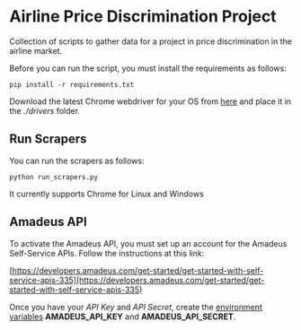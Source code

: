 # Airline Price Discrimination Project

Collection of scripts to gather data for a project in price discrimination in the airline market.

Before you can run the script, you must install the requirements as follows:

```
pip install -r requirements.txt
```
Download the latest Chrome webdriver for your OS from [here](https://sites.google.com/a/chromium.org/chromedriver/downloads)
and place it in the  *./drivers* folder.

## Run Scrapers

You can run the scrapers as follows:

```
python run_scrapers.py
```

It currently supports Chrome for Linux and Windows

## Amadeus API

To activate the Amadeus API, you must set up an account for the Amadeus Self-Service APIs.
Follow the instructions at this link:

[https://developers.amadeus.com/get-started/get-started-with-self-service-apis-335](https://developers.amadeus.com/get-started/get-started-with-self-service-apis-335)

Once you have your *API Key* and *API Secret*, 
create the [environment variables](https://www.schrodinger.com/kb/1842) **AMADEUS_API_KEY** and **AMADEUS_API_SECRET**.
